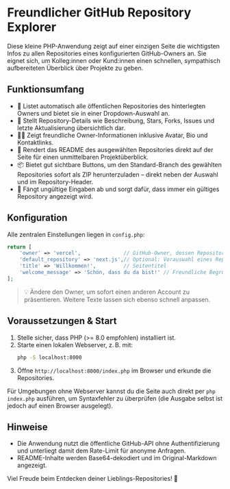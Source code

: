 # Freundlicher GitHub Repository Explorer

Diese kleine PHP-Anwendung zeigt auf einer einzigen Seite die wichtigsten Infos zu allen Repositories eines konfigurierten GitHub-Owners an. Sie eignet sich, um Kolleg:innen oder Kund:innen einen schnellen, sympathisch aufbereiteten Überblick über Projekte zu geben.

## Funktionsumfang
- 📂 Listet automatisch alle öffentlichen Repositories des hinterlegten Owners und bietet sie in einer Dropdown-Auswahl an.
- 🧭 Stellt Repository-Details wie Beschreibung, Stars, Forks, Issues und letzte Aktualisierung übersichtlich dar.
- 🙋‍♀️ Zeigt freundliche Owner-Informationen inklusive Avatar, Bio und Kontaktlinks.
- 📖 Rendert das README des ausgewählten Repositories direkt auf der Seite für einen unmittelbaren Projektüberblick.
- 📦 Bietet gut sichtbare Buttons, um den Standard-Branch des gewählten Repositories sofort als ZIP herunterzuladen – direkt neben der Auswahl und im Repository-Header.
- 🛟 Fängt ungültige Eingaben ab und sorgt dafür, dass immer ein gültiges Repository angezeigt wird.

## Konfiguration
Alle zentralen Einstellungen liegen in `config.php`:

```php
return [
    'owner' => 'vercel',              // GitHub-Owner, dessen Repositories angezeigt werden
    'default_repository' => 'next.js',// Optional: Vorauswahl eines Repositories
    'title' => 'Willkommen!',         // Seitentitel
    'welcome_message' => 'Schön, dass du da bist!' // Freundliche Begrüßung auf der Seite
];
```

> 💡 Ändere den Owner, um sofort einen anderen Account zu präsentieren. Weitere Texte lassen sich ebenso schnell anpassen.

## Voraussetzungen & Start
1. Stelle sicher, dass PHP (>= 8.0 empfohlen) installiert ist.
2. Starte einen lokalen Webserver, z. B. mit:
   ```bash
   php -S localhost:8000
   ```
3. Öffne `http://localhost:8000/index.php` im Browser und erkunde die Repositories.

Für Umgebungen ohne Webserver kannst du die Seite auch direkt per `php index.php` ausführen, um Syntaxfehler zu überprüfen (die Ausgabe selbst ist jedoch auf einen Browser ausgelegt).

## Hinweise
- Die Anwendung nutzt die öffentliche GitHub-API ohne Authentifizierung und unterliegt damit dem Rate-Limit für anonyme Anfragen.
- README-Inhalte werden Base64-dekodiert und im Original-Markdown angezeigt.

Viel Freude beim Entdecken deiner Lieblings-Repositories! 🚀
